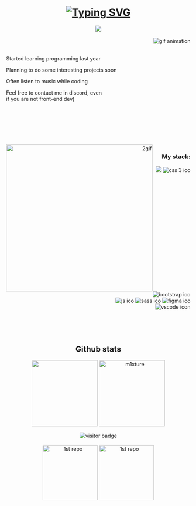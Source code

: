 <center>
  
  <h1 align="center"><a href="https://git.io/typing-svg"><img src="https://readme-typing-svg.demolab.com?font=Fira+Code&size=21&pause=1000&color=FFFFFE&background=23294600&center=true&vCenter=true&repeat=false&random=false&width=435&lines=Hello%2C+I+am+m1xture;An+amateur+front-end+developer" alt="Typing SVG" /></a></h1>
  <div align="center">
  <a href="https://discordapp.com/users/1137391988417769583/" target="_blank">
    <img src="https://lanyard.kyrie25.me/api/1137391988417769583?bg=232946&borderRadius=13px&gradient=fffffe&waveSpotifyColor=121629&idleMessage=doing%20%something%20%important&waveColor=8B8BFA&text_color=000"  />
  </a>
</div>

<br>

<div align="center">
  
  <img src="https://media.tenor.com/rA6ler4OflUAAAAC/zankyou-no.gif" alt="gif animation" align="right">

  <div align="left" >
    <br><br>
    <p>Started learning programming last year</p>
    <p>Planning to do some interesting projects soon</p>
    <p>Often listen to music while coding</p>
    <p>Feel free to contact me in discord, 
      even <br> if you are not front-end dev)</p>
    </div>
</div>
    <br><br><br>
<div align="right">
  <br><br><br>
  
 
  
  <img alt="2gif" src="https://giffiles.alphacoders.com/191/191898.gif" align="left" width="400px">
   <h3 align="right">My stack:</h3>
  <div align="right">
    <img alt"html ico" src="https://img.shields.io/badge/HTML5-E34F26?style=for-the-badge&logo=html5&logoColor=white">
    <img alt="css 3 ico" src="https://img.shields.io/badge/CSS3-1572B6?style=for-the-badge&logo=css3&logoColor=white">
    <img alt="bootstrap ico" src="https://img.shields.io/badge/Bootstrap-563D7C?style=for-the-badge&logo=bootstrap&logoColor=white">
    <br>
    <img alt="js ico" src="https://img.shields.io/badge/JavaScript-323330?style=for-the-badge&logo=javascript&logoColor=F7DF1E">
    <img alt="sass ico" src="https://img.shields.io/badge/Sass-CC6699?style=for-the-badge&logo=sass&logoColor=white">
    <img alt="figma ico" src="https://img.shields.io/badge/Figma-F24E1E?style=for-the-badge&logo=figma&logoColor=white">
    <br>
    <img alt="vscode icon" src="https://img.shields.io/badge/Visual_Studio_Code-0078D4?style=for-the-badge&logo=visual%20studio%20code&logoColor=white">
  </div>
  </div>
</div>


<br><br><br>


<div align="center">
  <h2 align="center">Github stats</h2>
  <div>
  <img  height="180px" align="center" src="https://github-readme-stats.vercel.app/api?username=m1xture&theme=transparent&title_color=fffffe&bg_color=232946&text_color=b8c1ec&border_color=b8c1ec&border_radius=13&hide_border=true" />
  <img height="180px"  align="center" src="https://github-readme-stats.vercel.app/api/top-langs?username=m1xture&show_icons=true&hide_border=true&locale=en&layout=compact&theme=transparent&title_color=fffffe&bg_color=232946&text_color=b8c1ec&border_color=b8c1ec&border_radius=13" alt="m1xture" /></div>
  <br>
   <img alt="visitor badge" align="center" src="https://github-readme-activity-graph.vercel.app/graph?username=m1xture&bg_color=232946&color=b8c1ec&line=b8c1ec&point=fffffe&radius=13&title_color=fffffe&hide_border=true">
  <br><br>
  <div align-"center">
    <img alt="1st repo" height="150px" src="https://github-readme-stats.vercel.app/api/pin/?username=m1xture&repo=Simple-Chocolate&bg_color=232946&title_color=fffffe&text_color=b8c1ec&icon_color=fffffe&border_radius=13&hide_border=true">
    <img alt="1st repo" height="150px" src="https://github-readme-stats.vercel.app/api/pin/?username=m1xture&repo=command&bg_color=232946&title_color=fffffe&text_color=b8c1ec&icon_color=fffffe&border_radius=13&hide_border=true">
</div>
</div>

</center>
